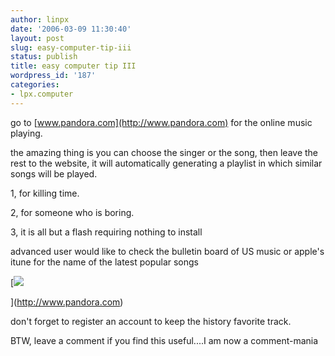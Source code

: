 ```yaml
---
author: linpx
date: '2006-03-09 11:30:40'
layout: post
slug: easy-computer-tip-iii
status: publish
title: easy computer tip III
wordpress_id: '187'
categories:
- lpx.computer
---
```


go to [www.pandora.com](http://www.pandora.com) for the online music playing.

  
the amazing thing is you can choose the singer or the song, then leave the
rest to the website, it will automatically generating a playlist in which
similar songs will be played.

  
1, for killing time.

2, for someone who is boring.

3, it is all but a flash requiring nothing to install

  
advanced user would like to check the bulletin board of US music or apple's
itune for the name of the latest popular songs

[![](http://static.flickr.com/55/110045620_f9a72a5141_o.png)

](http://www.pandora.com)

don't forget to register an account to keep the history favorite track.

  
BTW, leave a comment if you find this useful....I am now a comment-mania


